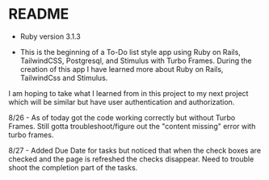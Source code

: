 # README

* Ruby version
3.1.3


* This is the beginning of a To-Do list style app using Ruby on Rails, TailwindCSS, Postgresql, and Stimulus with Turbo Frames. During the creation of this app I have learned more about Ruby on Rails, TailwindCss and Stimulus. 

I am hoping to take what I learned from in this project to my next project which will be similar but have user authentication and authorization.

8/26 - As of today got the code working correctly but without Turbo Frames. Still gotta troubleshoot/figure out the "content missing" error with turbo frames.

8/27 - Added Due Date for tasks but noticed that when the check boxes are checked and the page is refreshed the checks disappear. Need to trouble shoot the completion part of the tasks.